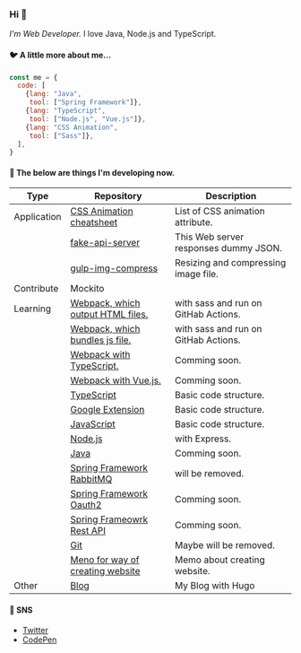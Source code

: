 ### Hi :wave:

<p><em>I'm Web Developer.</em>
 I love Java, Node.js and TypeScript.</p>

#### :bird: A little more about me...
```javascript
const me = {
  code: [
    {lang: "Java",
     tool: ["Spring Framework"]},
    {lang: "TypeScript",
     tool: ["Node.js", "Vue.js"]},
    {lang: "CSS Animation",
     tool: ["Sass"]},
  ],
}
```

#### :nut_and_bolt: The below are things I'm developing now.  
| Type        | Repository                                                                                      | Description                           |
| ----------- | ----------------------------------------------------------------------------------------------- | ------------------------------------- |
| Application | [CSS Animation cheatsheet](https://github.com/fukugit/css-animation-cheatsheet)                 | List of CSS animation attribute.      |
|             | [fake-api-server](https://github.com/fukugit/fake-api-server)                                   | This Web server responses dummy JSON. |
|             | [gulp-img-compress](https://github.com/fukugit/gulp-img-compress)                               | Resizing and compressing image file.  |
| Contribute  | Mockito                                                                                         |                                       |
| Learning    | [Webpack, which output HTML files.](https://github.com/fukugit/learning-webpack-output-to-file) | with sass and run on GitHab Actions.  |
|             | [Webpack, which bundles js file.](https://github.com/fukugit/learning-webpack-bundle-to-js)     | with sass and run on GitHab Actions.  |
|             | [Webpack with TypeScript.](https://github.com/fukugit/)                                         | Comming soon.                         |
|             | [Webpack with Vue.js.](https://github.com/fukugit/)                                             | Comming soon.                         |
|             | [TypeScript](https://github.com/fukugit/learning-typescript)                                    | Basic code structure.                 |
|             | [Google Extension](https://github.com/fukugit/learning-google-extension)                        | Basic code structure.                 |
|             | [JavaScript](https://github.com/fukugit/learning-javascript)                                    | Basic code structure.                 |
|             | [Node.js](https://github.com/fukugit/learning-nodejs)                                           | with Express.                         |
|             | [Java](https://github.com/fukugit/java-new-features)                                            | Comming soon.                         |
|             | [Spring Framework RabbitMQ](https://github.com/fukugit/spring-framework-RabbitMQ)               | will be removed.                      |
|             | [Spring Framework Oauth2](https://github.com/fukugit/spring-boot-oauth2)                        | Comming soon.                         |
|             | [Spring Frameowrk Rest API](https://github.com/fukugit/rest-api)                                | Comming soon.                         |
|             | [Git](https://github.com/fukugit/git-training)                                                  | Maybe will be removed.                |
|             | [Meno for way of creating website](https://github.com/fukugit/learning-website)                 | Memo about creating website.          |
| Other       | [Blog](https://fukugit.github.io/blog/)                                                         | My Blog with Hugo                     |

#### :postbox: SNS
- [Twitter](https://twitter.com/kurrow1)  
- [CodePen](https://codepen.io/fukugit)  

<!--
**fukugit/fukugit** is a ✨ _special_ ✨ repository because its `README.md` (this file) appears on your GitHub profile.

Here are some ideas to get you started:

- 🔭 I’m currently working on ...
- 🌱 I’m currently learning ...
- 👯 I’m looking to collaborate on ...
- 🤔 I’m looking for help with ...
- 💬 Ask me about ...
- 📫 How to reach me: ...
- 😄 Pronouns: ...
- ⚡ Fun fact: ...
-->
